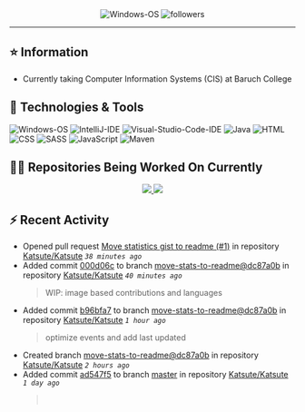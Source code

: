 <div align="center">
    <img 
        src="https://img.shields.io/badge/OS-Windows-informational?style=for-the-badge&color=3278be"
        alt="Windows-OS">
    <img 
        src="https://img.shields.io/github/followers/katsute?color=3278be&style=for-the-badge"
        alt="followers">
</div>

<hr>

## ⭐ Information

 - Currently taking Computer Information Systems (CIS) at Baruch College

## 🔧 Technologies & Tools

<img 
    src="https://img.shields.io/badge/OS-Windows-informational?style=flat-square&color=3278be"
    alt="Windows-OS">
<img 
    src="https://img.shields.io/badge/Editor-IntelliJ_IDEA-informational?style=flat-square&logo=intellij-idea&logoColor=white&color=3278be"
    alt="IntelliJ-IDE">
<img 
    src="https://img.shields.io/badge/Editor-Visual_Studio_Code-informational?style=flat-square&logo=Visual-Studio-Code&logoColor=white&color=3278be"
    alt="Visual-Studio-Code-IDE">
<img 
    src="https://img.shields.io/badge/Code-Java-informational?style=flat-square&logo=java&logoColor=white&color=3278be"
    alt="Java">
<img 
    src="https://img.shields.io/badge/Code-HTML-informational?style=flat-square&logo=html5&logoColor=white&color=3278be"
    alt="HTML">
<img 
    src="https://img.shields.io/badge/Code-CSS-informational?style=flat-square&logo=css-wizardry&logoColor=white&color=3278be"
    alt="CSS">
<img 
    src="https://img.shields.io/badge/Code-SASS-informational?style=flat-square&logo=sass&logoColor=white&color=3278be"
    alt="SASS">
<img 
    src="https://img.shields.io/badge/Code-JavaScript-informational?style=flat-square&logo=javascript&logoColor=white&color=3278be"
    alt="JavaScript">
<img 
    src="https://img.shields.io/badge/Tools-Maven-informational?style=flat-square&logo=apache-maven&logoColor=white&color=3278be"
    alt="Maven">

## 👨‍💻 Repositories Being Worked On Currently
<div align="center">
    <a href="https://github.com/Ktt-Development/ktt-development.github.io">
        <img
            src="https://github-readme-stats.vercel.app/api/pin/?username=ktt-development&repo=ktt-development.github.io&show_owner=true&title_color=3278be&text_color=202020">
    </a>
    <a href="https://github.com/Ktt-Development/rexedia">
        <img
            src="https://github-readme-stats.vercel.app/api/pin/?username=Ktt-Development&repo=rexedia&show_owner=true&title_color=3278be&text_color=202020">
    </a>
</div>

## ⚡ Recent Activity


 - Opened pull request [Move statistics gist to readme (#1)](https://github.com/Katsute/Katsute/pull/1) in repository [Katsute/Katsute](https://github.com/Katsute/Katsute)  *`38 minutes ago`*
 - Added commit [000d06c](https://github.com/Katsute/Katsute/commit/000d06ce03808a710a43cd2c61a760e2cdd5d4ae) to branch [move-stats-to-readme@dc87a0b](https://github.com/Katsute/Katsute/tree/move-stats-to-readme@dc87a0b) in repository [Katsute/Katsute](https://github.com/Katsute/Katsute)  *`40 minutes ago`*
   > WIP: image based contributions and languages
 - Added commit [b96bfa7](https://github.com/Katsute/Katsute/commit/b96bfa7ee8aca373bf8af8dc93d73e8905f71761) to branch [move-stats-to-readme@dc87a0b](https://github.com/Katsute/Katsute/tree/move-stats-to-readme@dc87a0b) in repository [Katsute/Katsute](https://github.com/Katsute/Katsute)  *`1 hour ago`*
   > optimize events and add last updated
 - Created branch [move-stats-to-readme@dc87a0b](https://github.com/Katsute/Katsute/tree/move-stats-to-readme@dc87a0b) in repository [Katsute/Katsute](https://github.com/Katsute/Katsute) *`2 hours ago`*
 - Added commit [ad547f5](https://github.com/Katsute/Katsute/commit/ad547f588cd12765d29dcd077bac215cf5a8391a) to branch [master](https://github.com/Katsute/Katsute/tree/master) in repository [Katsute/Katsute](https://github.com/Katsute/Katsute)  *`1 day ago`*
   > &nbsp;
